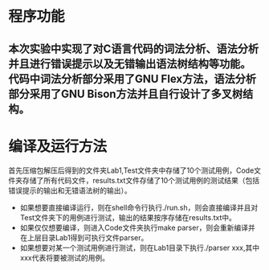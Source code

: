 # 程序功能   
本次实验中实现了对C语言代码的词法分析、语法分析并且进行错误提示以及无错输出语法树结构等功能。  
代码中词法分析部分采用了GNU Flex方法，语法分析部分采用了GNU Bison方法并且自行设计了多叉树结构。 
---   
# 编译及运行方法  
首先压缩包解压后得到的文件夹Lab1,Test文件夹中存储了10个测试用例，Code文件夹存储了所有代码文件，results.txt文件存储了10个测试用例的测试结果（包括错误提示的输出和无错语法树的输出）。
- 如果想要直接编译运行，则在shell命令行执行./run.sh，则会直接编译并且对Test文件夹下的用例进行测试，输出的结果按序存储在results.txt中。
- 如果仅仅想要编译，则进入Code文件夹执行make parser，则会重新编译并在上层目录Lab1得到可执行文件parser。
- 如果想要对某一个测试用例进行测试，则在Lab1目录下执行./parser xxx,其中xxx代表将要被测试的用例。
